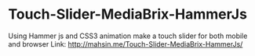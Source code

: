# Touch-Slider-MediaBrix-HammerJs
Using Hammer js and CSS3 animation make a touch slider for both mobile and browser
Link: http://mahsin.me/Touch-Slider-MediaBrix-HammerJs/
